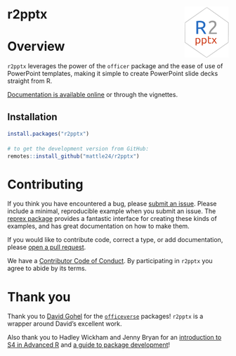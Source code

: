 
<!-- README.md is generated from README.Rmd. Please edit that file -->

# r2pptx <img src="man/figures/logo.png" align="right" width="100" />

<!-- badges: start -->
<!-- badges: end -->

# Overview

`r2pptx` leverages the power of the `officer` package and the ease of
use of PowerPoint templates, making it simple to create PowerPoint slide
decks straight from R.

[Documentation is available online](https://mattle24.github.io/r2pptx/)
or through the vignettes.

## Installation

``` r
install.packages("r2pptx")

# to get the development version from GitHub:
remotes::install_github("mattle24/r2pptx")
```

# Contributing

If you think you have encountered a bug, please [submit an
issue](https://github.com/mattle24/r2pptx/issues). Please include a
minimal, reproducible example when you submit an issue. The [reprex
package](https://reprex.tidyverse.org/articles/articles/learn-reprex.html)
provides a fantastic interface for creating these kinds of examples, and
has great documentation on how to make them.

If you would like to contribute code, correct a type, or add
documentation, please [open a pull
request](https://github.com/mattle24/r2pptx/pulls).

We have a [Contributor Code of
Conduct](https://github.com/mattle24/r2pptx/blob/main/.github/CODE_OF_CONDUCT.md).
By participating in `r2pptx` you agree to abide by its terms.

# Thank you

Thank you to [David Gohel](https://github.com/davidgohel) for the
[`officeverse`](https://ardata-fr.github.io/officeverse/) packages!
`r2pptx` is a wrapper around David’s excellent work.

Also thank you to Hadley Wickham and Jenny Bryan for an [introduction to
S4 in Advanced R](https://adv-r.hadley.nz/s4.html) and [a guide to
package development](https://r-pkgs.org/index.html)!
